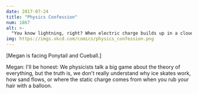 ```yaml
---
date: 2017-07-24
title: "Physics Confession"
num: 1867
alt: >-
  "You know lightning, right? When electric charge builds up in a cloud and then discharges in a giant spark? Ask me why that happens." "Why does tha--" "No clue. We think it's related to the hair thing."
img: https://imgs.xkcd.com/comics/physics_confession.png
---
```

[Megan is facing Ponytail and Cueball.]

Megan: I'll be honest: We physicists talk a big game about the theory of everything, but the truth is, we don't really understand why ice skates work, how sand flows, or where the static charge comes from when you rub your hair with a balloon.
